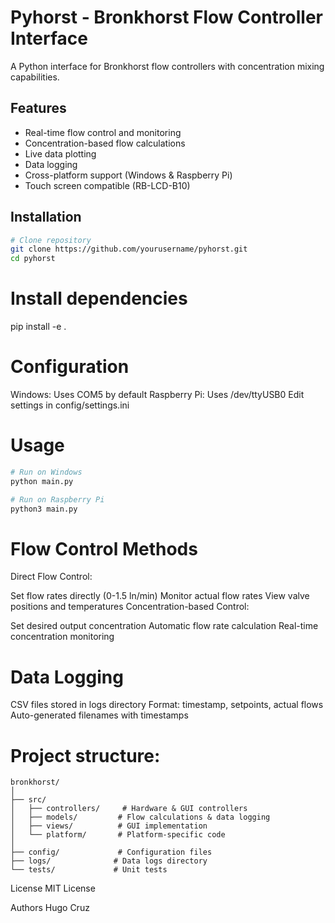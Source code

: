 # Pyhorst - Bronkhorst Flow Controller Interface

A Python interface for Bronkhorst flow controllers with concentration mixing capabilities.

## Features

- Real-time flow control and monitoring
- Concentration-based flow calculations
- Live data plotting
- Data logging
- Cross-platform support (Windows & Raspberry Pi)
- Touch screen compatible (RB-LCD-B10)

## Installation

```bash
# Clone repository
git clone https://github.com/yourusername/pyhorst.git
cd pyhorst
```

# Install dependencies
pip install -e .

# Configuration
Windows: Uses COM5 by default
Raspberry Pi: Uses /dev/ttyUSB0
Edit settings in config/settings.ini

# Usage 
```bash
# Run on Windows
python main.py

# Run on Raspberry Pi
python3 main.py
```
# Flow Control Methods
Direct Flow Control:

Set flow rates directly (0-1.5 ln/min)
Monitor actual flow rates
View valve positions and temperatures
Concentration-based Control:

Set desired output concentration
Automatic flow rate calculation
Real-time concentration monitoring


# Data Logging
CSV files stored in logs directory
Format: timestamp, setpoints, actual flows
Auto-generated filenames with timestamps

# Project structure:

```
bronkhorst/
│
├── src/
│   ├── controllers/     # Hardware & GUI controllers
│   ├── models/         # Flow calculations & data logging
│   ├── views/          # GUI implementation
│   └── platform/       # Platform-specific code
│
├── config/             # Configuration files
├── logs/              # Data logs directory
└── tests/             # Unit tests

```

License
MIT License

Authors
Hugo Cruz
